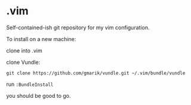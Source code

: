 .vim
====

Self-contained-ish git repository for my vim configuration.

To install on a new machine:

clone into .vim

clone Vundle:

```
git clone https://github.com/gmarik/vundle.git ~/.vim/bundle/vundle
```

run `:BundleInstall`

you should be good to go.
